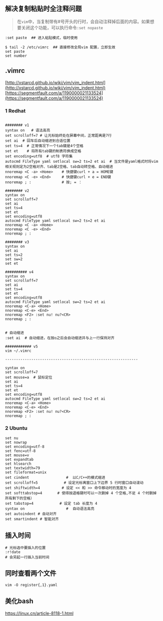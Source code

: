 ## 解决复制粘贴时全注释问题

>在`vim`中，当复制带有#号开头的行时，会自动注释掉后面的内容。如果想要关闭这个功能，可以执行命令`:set nopaste`

```shell
:set paste  ## 进入粘贴模式，临时使用
```


```shell
$ tail -2 /etc/vimrc  ## 直接修改全局vim 配置，立即生效
set paste
set number
```

## .vimrc

[http://xstarcd.github.io/wiki/vim/vim_indent.html](http://xstarcd.github.io/wiki/vim/vim_indent.html)
[https://segmentfault.com/a/1190000021133524](https://segmentfault.com/a/1190000021133524)


### 1 Redhat

```shell

######## v1 
syntax on   # 语法高亮
set scrolloff=7 # 让光标始终处在屏幕中间，正常距离是7行
set ai  # 回车后自动缩进到合适位置
set ts=4  # 正常情况下一个tab键是4个空格
set et    # 将所有tab键的制表符换成空格
set encoding=utf8  # utf8 字符集
autocmd FileType yaml setlocal sw=2 ts=2 et ai  # 当文件是yaml格式时将vim相关规则定为2空格对齐、tab是2空格、tab自动转空格、自动缩进
nnoremap <C -a> <Home>    # 快捷键curl + a = HOME键
nnoremap <C -e> <End>     # 快捷键curl + e = END键
nnoremap ; :              # 按; = ：

######## v2
syntax on
set scrolloff=7
set ai
set ts=4
set et
set encoding=utf8
autocmd FileType yaml setlocal sw=2 ts=2 et ai
nnoremap <C -a> <Home>
nnoremap <C -e> <End>
nnoremap ; :

######## v3
syntax on
set ai
set ts=2
set sw=2
set et

########## v4 
syntax on
set scrolloff=7
set ai
set ts=4
set et
set encoding=utf8
autocmd FileType yaml setlocal sw=2 ts=2 et ai
nnoremap <C-a> <Home>
nnoremap <C-e> <End>
nnoremap <F2> :set nu! nu?<CR>
nnoremap ; :


# 自动缩进
:set ai  # 自动缩进，在按o之后会自动缩进并与上一行保持对齐

############ v5
vim ~/.vimrc

-------------------------------------------------------------

syntax on
set scrolloff=7
set mouse=a  # 鼠标定位
set ai
set ts=4
set et
set encoding=utf8
autocmd FileType yaml setlocal sw=2 ts=2 et ai
nnoremap <C-a> <Home>
nnoremap <C-e> <End>
nnoremap <F2> :set nu! nu?<CR>
nnoremap ; :
```

### 2 Ubuntu

```shell
set nu
set nowrap
set encoding=utf-8
set fenc=utf-8
set mouse=v
set expandtab
set hlsearch
set textwidth=79
set fileformat=unix
set cindent                 #  以C/C++的模式缩进
set scrolloff=5            # 设定光标离窗口上下边界 5 行时窗口自动滚动
set shiftwidth=4          # 设定 << 和 >> 命令移动时的宽度为 4
set softtabstop=4       # 使得按退格键时可以一次删掉 4 个空格,不足 4 个时删掉所有剩下的空格）
set tabstop=4            # 设定 tab 长度为 4
syntax on                   #  自动语法高亮
set autoindent # 自动对齐
set smartindent # 智能对齐
```

## 插入时间

```shell
# 光标选中要插入的位置
:r!date
# 会另起一行插入当前时间
```


## 同时查看两个文件

```shell
vim -O register{,1}.yaml
```


## 美化bash

https://linux.cn/article-8118-1.html
